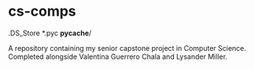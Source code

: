 # cs-comps
.DS_Store
*.pyc
__pycache__/

A repository containing my senior capstone project in Computer Science. Completed alongside Valentina Guerrero Chala and Lysander Miller.
